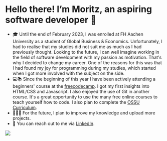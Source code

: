 # Hello there! I’m Moritz, an aspiring software developer 👋
- 🎓 Until the end of February 2023, I was enrolled at FH Aachen University as a student of Global Business & Economics. Unfortunately, I had to realise that my studies did not suit me as much as I had previously thought. Looking to the future, I can well imagine working in the field of software development with my passion as motivation. That's why I decided to change my career. One of the reasons for this was that I had found my joy for programming during my studies, which started when I got more involved with the subject on the side. 
- 💻📚 Since the beginning of this year I have been actively attending a beginners' course at the [freecodecamp](https://www.freecodecamp.org/m0rthe). 
I got my first insights into HTML/CSS and Javascript. I also enjoyed the use of Git in another course. It's a great opportunity to use the many free online courses to teach yourself how to code.
I also plan to complete the [OSSU Curriculum](https://github.com/ossu/computer-science).
- 👨🏻‍💻 For the future, I plan to improve my knowledge and upload more projects.
- 💼 You can reach out to me via [LinkedIn](https://www.linkedin.com/in/moritz-theodoridis/).

![](https://komarev.com/ghpvc/?username=m0rthe&color=green&style=for-the-badge)
<!---
mrtzt/mrtzt is a ✨ special ✨ repository because its `README.md` (this file) appears on your GitHub profile.
You can click the Preview link to take a look at your changes.
--->
